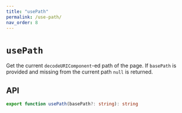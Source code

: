 ```yaml
---
title: "usePath"
permalink: /use-path/
nav_order: 8
---
```


# `usePath`

Get the current `decodeURIComponent`-ed path of the page. If `basePath` is provided and missing from the current path `null` is returned.

## API

```typescript
export function usePath(basePath?: string): string
```
